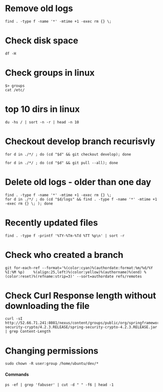 # Remove old logs

```
find . -type f -name '*' -mtime +1 -exec rm {} \;
```

# Check disk space
```
df -H
```

# Check groups in linux

```
$> groups
cat /etc/
```


# top 10 dirs in linux 
```
du -hs / | sort -n -r | head -n 10
```


# Checkout develop branch recurisvly

```
for d in ./*/ ; do (cd "$d" && git checkout develop); done

for d in ./*/ ; do (cd "$d" && git pull --all); done
```

# Delete old logs - older than one day

```
find . -type f -name '*' -mtime +1 -exec rm {} \;
for d in ./*/ ; do (cd "$d/logs" && find . -type f -name '*' -mtime +1 -exec rm {} \; ); done
```

# Recently updated files

```
find . -type f -printf '%TY-%Tm-%Td %TT %p\n' | sort -r
```

# Check who created a branch

```
git for-each-ref --format='%(color:cyan)%(authordate:format:%m/%d/%Y %I:%M %p)    %(align:25,left)%(color:yellow)%(authorname)%(end) %(color:reset)%(refname:strip=3)' --sort=authordate refs/remotes
```

# Check Curl Response length without downloading the file

```
curl -sI http://52.66.71.241:8081/nexus/content/groups/public/org/springframework/security/spring-security-crypto/4.2.3.RELEASE/spring-security-crypto-4.2.3.RELEASE.jar | grep Content-Length
```

# Changing permissions

```
sudo chown -R user:group /home/ubuntu/dev/*
```

####  Commands

```
ps -ef | grep 'fabuser' | cut -d " " -f6 | head -1
```